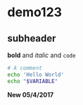 # demo123

## subheader

**bold** and *italic* and `code`

```bash
# A comment
echo 'Hello World'
echo "$VARIABLE"
```

**New 05/4/2017**
